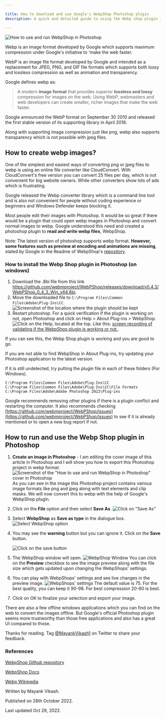 ```yaml
---

title: How to download and use Google's WebpShop Photoshop plugin
description: A quick and detailed guide to using the Webp shop plugin in Photoshop

---
```


![How to use and run WebpShop in Photoshop](https://mayankvikash.in/posts/how-to-download-and-use-webp-shop-photoshop-plugin/How-to-run-and-use-WebpShop-plugin-in-PhotoShop.webp)

Webp is an image format developed by Google which supports maximum compression under Google's initiative to 'make the web faster.

WebP is an image file format developed by Google and intended as a replacement for JPEG, PNG, and GIF file formats which supports both lossy and lossless compression as well as animation and transparency.

Google defines webp as:

> A modern  **image format**  that provides superior  **lossless and lossy**  compression for images on the web. Using WebP, webmasters and web developers can create smaller, richer images that make the web faster.

Google announced the WebP format on September 30 2010 and released the first stable version of its supporting library in April 2018.

Along with supporting image compression just like png, webp also supports transparency which is not possible with jpeg files.

## How to create webp images?
One of the simplest and easiest ways of converting png or jpeg files to webp is using an online file converter like CloudConvert. With CloudConvert's free version you can convert 25 files per day, which is not convenient for big website owners. While other converters show lots of ads which is frustrating.

Google released the Webp converter library which is a command line tool and is also not convenient for people without coding experience or beginners and Windows Defender keeps blocking it. 

Most people edit their images with Photoshop. It would be so great if there would be a plugin that could open webp images in Photoshop and convert normal images to webp.
Google understood this need and created a photoshop plugin to **read and write webp files**, WebpShop.

Note: The latest version of photoshop supports webp format. **However, some features such as preview at encoding and animations are missing**, stated by Google in the Readme of WebpShop's [repository](https://github.com/webmproject/WebPShop).

### How to install the Webp Shop plugin in Photoshop (on windows)

 1. Download the .8bi file from this link https://github.com/webmproject/WebPShop/releases/download/v0.4.3/WebPShop_0_4_3_Win_x64.8bi.
 2. Move the downloaded file to `C:\Program Files\Common Files\Adobe\Plug-Ins\CC`.
		![Screenshot of the location where the plugin should be kept](https://mayankvikash.in/posts/how-to-download-and-use-webp-shop-photoshop-plugin/webpshop-plugin-location-screenshot.webp)
 3.  Restart photoshop. For a quick verification if the plugin is working on not, open Photoshop and click on Help > About Plug-ins > WebpShop.
![Click on the Help, located at the top.](https://mayankvikash.in/posts/how-to-download-and-use-webp-shop-photoshop-plugin/click-on-help-located-at-the-top-in-photoshop.webp)
Like this: [screen recording of validating if the WebpShop plugin is working or not.](https://mayankvikash.in/posts/how-to-download-and-use-webp-shop-photoshop-plugin/video-of-verifying-if-the-plugin-is-working-in-photoshop.webm).

If you can see this, the Webp Shop plugin is working and you are good to go.

If you are not able to find WebpShop in About Plug-ins, try updating your Photoshop application to the latest version.

If it is still undetected, try putting the plugin file in each of these folders (For Windows). 
```
C:\Program Files\Common Files\Adobe\Plug-Ins\CC
C:\Program Files\Common Files\Adobe\Plug-Ins\CC\File Formats
C:\Program Files\Adobe\Adobe Photoshop 2022\Plug-ins
```
Google recommends removing other plugins if there is a plugin conflict and restarting the computer. It also recommends checking [https://github.com/webmproject/WebPShop/issues](https://github.com/webmproject/WebPShop/issues) to see if it is already mentioned or to open a new bug report if not. 


## How to run and use the Webp Shop plugin in Photoshop

1. **Create an image in Photoshop** - I am editing the cover image of this article in Photoshop and I will show you how to export this Photoshop project in webp format.
![Screenshot of the "How to use and run WebpShop in Photoshop" cover in Photoshop](https://mayankvikash.in/posts/how-to-download-and-use-webp-shop-photoshop-plugin/screenshot-of-the-image-in-photoshop.webp)
As you can see in the image this Photoshop project contains various image formats like png and jpeg along with text elements and clip masks. We will now convert this to webp with the help of Google's WebpShop plugin.

2. Click on the **File** option and then select **Save As**.
![Click on "Save As"](https://mayankvikash.in/posts/how-to-download-and-use-webp-shop-photoshop-plugin/click-on-file-then-save-as-to-access-webp-shop-plugin.webp)

3. Select **WebpShop** as **Save as type** in the dialogue box.
![Select WebpShop option](https://mayankvikash.in/posts/how-to-download-and-use-webp-shop-photoshop-plugin/click-on-webpshop-option-in-save-as-type.webp)

4.  You may see the **warning** button but you can ignore it. Click on the **Save** button.

	![Click on the save button](https://mayankvikash.in/posts/how-to-download-and-use-webp-shop-photoshop-plugin/click-on-save-button.webp)

5. The WebpShop window will open.
	![WebpShop Window](https://mayankvikash.in/posts/how-to-download-and-use-webp-shop-photoshop-plugin/Webpshop-window.webp)
	You can click on the **Preview** checkbox to see the image preview along with the file size which gets updated upon changing the WebpShops' settings.
	
6.  You can play with WebpShops' settings and see live changes in the preview image.
	![WebpShops' settings](https://mayankvikash.in/posts/how-to-download-and-use-webp-shop-photoshop-plugin/webpshop-settings.webp)
	The default value is 75. For the best quality, you can keep it 90-98. For best compression 20-60 is best.
7. Click on OK to finalize your selection and export your image.

There are also a few offline windows applications which you can find on the web to convert the images offline. But Google's official Photoshop plugin seems more trustworthy than those free applications and also has a great UI compared to those.

Thanks for reading. Tag [@MayankVikash1](https://twitter.com/mayankvikash1) on Twitter to share your feedback.

### References
[WebpShop Github repository](https://github.com/webmproject/WebPShop)

[WebpShop Docs](https://developers.google.com/speed/webp/docs/webpshop)

[Webp Wikipedia](https://en.wikipedia.org/wiki/WebP)

Written by Mayank Vikash.

Published on 28th October 2022.

Last updated Oct 29, 2022.
